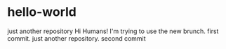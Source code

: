 # hello-world

just another repository
Hi Humans!
I'm  trying to use the new brunch. first commit. 
just another repository. second commit
